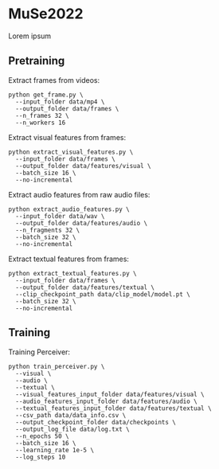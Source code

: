 # MuSe2022

Lorem ipsum

## Pretraining

Extract frames from videos:

```
python get_frame.py \
  --input_folder data/mp4 \
  --output_folder data/frames \
  --n_frames 32 \
  --n_workers 16
```

Extract visual features from frames:

```
python extract_visual_features.py \
  --input_folder data/frames \
  --output_folder data/features/visual \
  --batch_size 16 \
  --no-incremental
```

Extract audio features from raw audio files:

```
python extract_audio_features.py \
  --input_folder data/wav \
  --output_folder data/features/audio \
  --n_fragments 32 \
  --batch_size 32 \
  --no-incremental
```

Extract textual features from frames:

```
python extract_textual_features.py \
  --input_folder data/frames \
  --output_folder data/features/textual \
  --clip_checkpoint_path data/clip_model/model.pt \
  --batch_size 32 \
  --no-incremental
```

## Training

Training Perceiver:

```
python train_perceiver.py \
  --visual \
  --audio \
  --textual \
  --visual_features_input_folder data/features/visual \
  --audio_features_input_folder data/features/audio \
  --textual_features_input_folder data/features/textual \
  --csv_path data/data_info.csv \
  --output_checkpoint_folder data/checkpoints \
  --output_log_file data/log.txt \
  --n_epochs 50 \
  --batch_size 16 \
  --learning_rate 1e-5 \
  --log_steps 10
```


